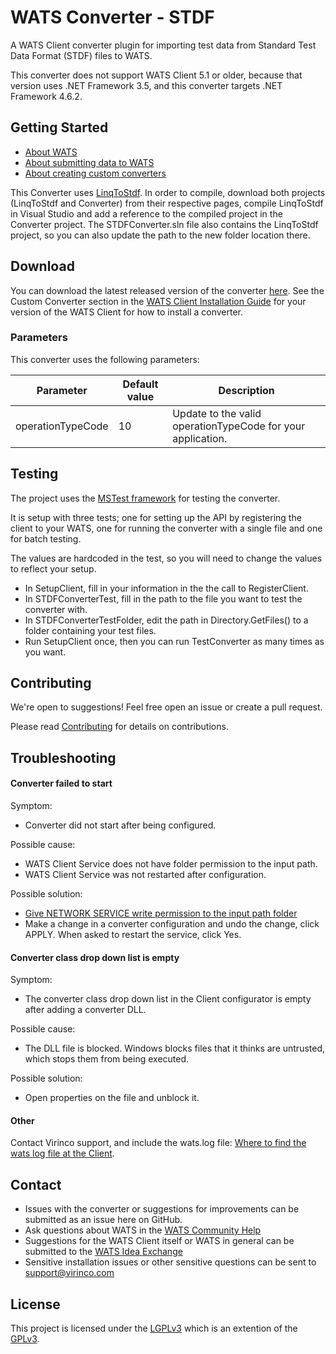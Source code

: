 ﻿# WATS Converter - STDF

A WATS Client converter plugin for importing test data from Standard Test Data Format (STDF) files to WATS.

This converter does not support WATS Client 5.1 or older, because that version uses .NET Framework 3.5, and this converter targets .NET Framework 4.6.2.

## Getting Started

* [About WATS](https://wats.com/manufacturing-intelligence/)
* [About submitting data to WATS](https://virinco.zendesk.com/hc/en-us/articles/207424613)
* [About creating custom converters](https://virinco.zendesk.com/hc/en-us/articles/207424593)

This Converter uses [LinqToStdf](https://github.com/marklio/LinqToStdf). In order to compile, download both projects (LinqToStdf and Converter) from their respective pages, compile LinqToStdf in Visual Studio and add a reference to the compiled project in the Converter project. The STDFConverter.sln file also contains the LinqToStdf project, so you can also update the path to the new folder location there. 

## Download

You can download the latest released version of the converter [here](https://github.com/Virinco/WATS-Client-Converter-STDF/releases/latest). See the Custom Converter section in the [WATS Client Installation Guide](https://wats.com/download) for your version of the WATS Client for how to install a converter.

### Parameters

This converter uses the following parameters:

| Parameter         | Default value | Description                                                    |
|-------------------|---------------|----------------------------------------------------------------|
| operationTypeCode | 10            | Update to the valid operationTypeCode for your application.    |


## Testing

The project uses the [MSTest framework](https://docs.microsoft.com/en-us/visualstudio/test/quick-start-test-driven-development-with-test-explorer) for testing the converter.

It is setup with three tests; one for setting up the API by registering the client to your WATS, one for running the converter with a single file and one for batch testing.

The values are hardcoded in the test, so you will need to change the values to reflect your setup.
* In SetupClient, fill in your information in the the call to RegisterClient.
* In STDFConverterTest, fill in the path to the file you want to test the converter with.
* In STDFConverterTestFolder, edit the path in Directory.GetFiles() to a folder containing your test files.
* Run SetupClient once, then you can run TestConverter as many times as you want.

## Contributing

We're open to suggestions! Feel free open an issue or create a pull request.

Please read [Contributing](CONTRIBUTING.md) for details on contributions.

## Troubleshooting

#### Converter failed to start

Symptom:
* Converter did not start after being configured.

Possible cause:
* WATS Client Service does not have folder permission to the input path.
* WATS Client Service was not restarted after configuration.

Possible solution:
* [Give NETWORK SERVICE write permission to the input path folder](https://virinco.zendesk.com/hc/en-us/articles/207424113-WATS-Client-Add-write-permission-to-NETWORK-SERVICE-on-file-system-to-allow-converter-access)
* Make a change in a converter configuration and undo the change, click APPLY. When asked to restart the service, click Yes.

#### Converter class drop down list is empty

Symptom:
* The converter class drop down list in the Client configurator is empty after adding a converter DLL.

Possible cause:
* The DLL file is blocked. Windows blocks files that it thinks are untrusted, which stops them from being executed.

Possible solution:
* Open properties on the file and unblock it.

#### Other

Contact Virinco support, and include the wats.log file: [Where to find the wats log file at the Client](https://virinco.zendesk.com/hc/en-us/articles/207424033-Where-to-find-the-wats-log-file-at-the-Client).

## Contact

* Issues with the converter or suggestions for improvements can be submitted as an issue here on GitHub.
* Ask questions about WATS in the [WATS Community Help](https://virinco.zendesk.com/hc/en-us/community/topics/200229613)
* Suggestions for the WATS Client itself or WATS in general can be submitted to the [WATS Idea Exchange](https://virinco.zendesk.com/hc/en-us/community/topics/200229623)
* Sensitive installation issues or other sensitive questions can be sent to [support@virinco.com](mailto://support@virinco.com)

## License

This project is licensed under the [LGPLv3](COPYING.LESSER) which is an extention of the [GPLv3](COPYING).
